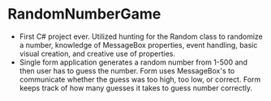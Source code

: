 # RandomNumberGame
 - First C# project ever.  Utilized hunting for the Random class to randomize a number, knowledge of MessageBox properties, event handling, basic visual creation, and creative use of properties. <br>
 - Single form application generates a random number from 1-500 and then user has to guess the number.  Form uses MessageBox's to communicate whether the guess was too high, too low, or correct.  Form keeps track of how many guesses it takes to guess number correctly.<br>



